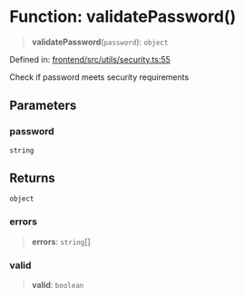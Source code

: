 # Function: validatePassword()

> **validatePassword**(`password`): `object`

Defined in: [frontend/src/utils/security.ts:55](https://github.com/lsendel/sass/blob/ca8b2b87627589617e0de57047e1f50d53e78078/frontend/src/utils/security.ts#L55)

Check if password meets security requirements

## Parameters

### password

`string`

## Returns

`object`

### errors

> **errors**: `string`[]

### valid

> **valid**: `boolean`
